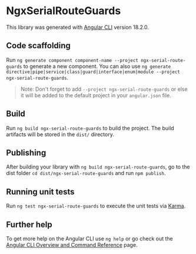 # NgxSerialRouteGuards

This library was generated with [Angular CLI](https://github.com/angular/angular-cli) version 18.2.0.

## Code scaffolding

Run `ng generate component component-name --project ngx-serial-route-guards` to generate a new component. You can also use `ng generate directive|pipe|service|class|guard|interface|enum|module --project ngx-serial-route-guards`.
> Note: Don't forget to add `--project ngx-serial-route-guards` or else it will be added to the default project in your `angular.json` file. 

## Build

Run `ng build ngx-serial-route-guards` to build the project. The build artifacts will be stored in the `dist/` directory.

## Publishing

After building your library with `ng build ngx-serial-route-guards`, go to the dist folder `cd dist/ngx-serial-route-guards` and run `npm publish`.

## Running unit tests

Run `ng test ngx-serial-route-guards` to execute the unit tests via [Karma](https://karma-runner.github.io).

## Further help

To get more help on the Angular CLI use `ng help` or go check out the [Angular CLI Overview and Command Reference](https://angular.dev/tools/cli) page.
